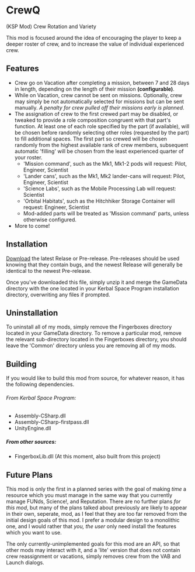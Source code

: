 # CrewQ
(KSP Mod) Crew Rotation and Variety

This mod is focused around the idea of encouraging the player to keep a deeper roster of crew, and to increase the value of individual experienced crew. 

Features
--------
* Crew go on Vacation after completing a mission, between 7 and 28 days in length, depending on the length of their mission __(configurable)__.
* While on Vacation, crew cannot be sent on missions. Optionally, crew may simply be not automatically selected for missions but can be sent manually. _A penalty for crew pulled off their missions early is planned._
* The assignation of crew to the first crewed part may be disabled, or tweaked to provide a role composition congruent with that part's function. At least one of each role specified by the part (if available), will be chosen before randomly selecting other roles (requested by the part) to fill additional spaces. The first part so crewed will be chosen randomly from the highest available rank of crew members, subsequent automatic 'filling' will be chosen from the least experienced quarter of your roster.
  * 'Mission command', such as the Mk1, Mk1-2 pods will request: Pilot, Engineer, Scientist
  * 'Lander cans', such as the Mk1, Mk2 lander-cans will request: Pilot, Engineer, Scientist
  * 'Science Labs', such as the Mobile Processing Lab will request: Scientist
  * 'Orbital Habitats', such as the Hitchhiker Storage Container will request: Engineer, Scientist
  * Mod-added parts will be treated as 'Mission command' parts, unless otherwise configured.
* More to come!
 
Installation
------------
[Download](https://github.com/fingerboxes/CrewQ/releases) the latest Relase or Pre-release. Pre-releases should be used knowing that they contain bugs, and the newest Release will generally be identical to the newest Pre-release.

Once you've downloaded this file, simply unzip it and merge the GameData directory with the one located in your Kerbal Space Program installation directory, overwriting any files if prompted.

Uninstallation
--------------
To uninstall all of my mods, simply remove the Fingerboxes directory located in your GameData directory. To remove a particular mod, remove the relevant sub-directory located in the Fingerboxes directory, you should leave the 'Common' directory unless you are removing all of my mods.

Building
--------
If you would like to build this mod from source, for whatever reason, it has the following dependencies.

###### From Kerbal Space Program:
* Assembly-CSharp.dll
* Assembly-CSharp-firstpass.dll
* UnityEngine.dll

##### From other sources:
* FingerboxLib.dll (At this moment, also built from this project)

Future Plans
------------
This mod is only the first in a planned series with the goal of making _time_ a resource which you must manage in the same way that you currently manage FUNds, Science!, and Reputation. There are no further plans _for this mod_, but many of the plans talked about previously are likely to appear in their own, seperate, mod, as I feel that they are too far removed from the initial design goals of this mod. I prefer a modular design to a monolithic one, and I would rather that _you, the user_ only need install the features which you want to use. 

The only currently-unimplemented goals for this mod are an API, so that other mods may interact with it, and a 'lite' version that does not contain crew reassignment or vacations, simply removes crew from the VAB and Launch dialogs.
